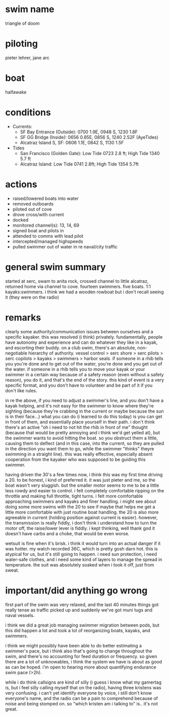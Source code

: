 # swim name

triangle of doom

# piloting

pieter lehrer, jane arc

# boat

halfawake

# conditions

- Currents:
  - SF Bay Entrance (Outside): 0700 1.9E, 0948 S, 1230 1.8F
  - SF GG Bridge (Inside): 0656 0.85E, 0856 S, 1240 2.52F (AyeTides)
  - Alcatraz Island S, SF: 0606 1.1E, 0842 S, 1130 1.5F
- Tides
  - San Francisco (Golden Gate): Low Tide 0723 2.8 ft; High Tide 1340 5.7 ft
  - Alcatraz Island: Low Tide 0741 2.8ft; High Tide 1354 5.7ft

# actions

- raised/lowered boats into water
- removed outboards
- piloted out of cove
- drove cross/with current
- docked
- monitored channel(s): 13, 14, 69
- signed boat and pilots in
- attended to comms with lead pilot
- intercepted/managed highspeeds
- pulled swimmer out of water in re naval/city traffic

# general swim summary

started at serc, swam to anita rock, crossed channel to little alcatraz, returned home via channel to cove. fourteen swimmers. five boats. 1:1 kayaks:swimmers. i think we had a wooden rowboat but i don't recall seeing it (they were on the radio)

# remarks

clearly some authority/communication issues between ourselves and a specific kayaker. this was resolved (i think) privately. fundamentally, people have autonomy and experience and can do whatever they like in a kayak, and escorting their buddy. on a club swim, there's an absolute, non-negotiable hierarchy of authority. vessel control > serc shore > serc pilots > serc copilots > kayaks > swimmers > harbor seals. if someone in a rhib tells you you're done and to get out of the water, you're done and you get out of the water. if someone in a rhib tells you to move your kayak or your swimmer in a certain way because of a safety reason (even without a safety reason), you do it, and that's the end of the story. this kind of event is a very specific format, and you don't have to volunteer and be part of it if you don't like rules.

in re the above, if you need to adjust a swimmer's line, and you don't have a kayak helping, and it's not easy for the swimmer to know where they're sighting (because they're crabbing in the current or maybe because the sun is in their face…) what you can do (i learned to do this today) is you can get in front of them, and essentially place yourself in their path. i don't think there's an active "oh i need to not hit the rhib in front of me" thought (because that would be pretty annoying and i think we'd get yelled at), but the swimmer wants to avoid hitting the boat. so you obstruct them a little, causing them to deflect (and in this case, into the current, so they are pulled in the direction you want them to go, while the swimmer "thinks" theyre swimming in a straight line). this was really effective, especially absent cooperation from the kayaker who was supposed to be guiding this swimmer.

having driven the 30's a few times now, i think this was my first time driving a 20. to be honest, i kind of preferred it. it was just pieter and me, so the boat wasn't very sluggish. but the smaller motor seems to me to be a little less rowdy and easier to control. i felt completely comfortable ripping on the throttle and making full throttle, tight turns. i felt more comfortable approaching swimmers and kayaks and finer handling. i might see about doing some more swims with the 20 to see if maybe that helps me get a little more comfortable with just routine boat handling. the 20 is also more agreeable in current (holding position against current is easier). however, the transmission is really fiddly, i don't think i understand how to turn the motor off, the raise/lower lever is fiddly. i kept thinking, well thank god it doesn't have carbs and a choke, that would be even worse.

wetsuit is fine when it's brisk. i think it would turn into an actual danger if it was hotter. my watch recorded 36C, which is pretty gosh darn hot. this is atypical for us, but it's still going to happen. i need sun protection, i need water-safe clothes, and i need some kind of layers to manage the spread in temperature. the suit was absolutely soaked when i took it off, just from sweat.

# important/did anything go wrong

first part of the swim was very relaxed, and the last 40 minutes things got really tense as traffic picked up and suddenly we've got muni tugs and naval vessels.

i think we did a great job managing swimmer migration between pods, but this did happen a lot and took a lot of reorganizing boats, kayaks, and swimmers.

i think we might possibly have been able to do better estimating a swimmer's pace, but i think also that's going to change throughout the swim, and there's no accounting for feed duration or frequency. so given there are a lot of unknowables, i think the system we have is about as good as can be hoped. i'm open to hearing more about quantifying endurance swim pace (>2h).

while i do think callsigns are kind of silly (i guess i know what my gamertag is, but i feel silly calling myself that on the radio), having three kristens was very confusing. i can't yet identify everyone by voice, i still don't know everyone's name, and the radio can be a pain to comprehend because of noise and being stomped on. so "which kristen am i talking to" is.. it's not great. 
